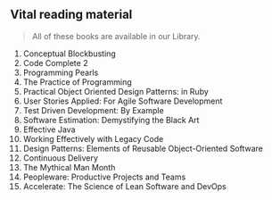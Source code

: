 ## Vital reading material

> All of these books are available in our Library.

1. Conceptual Blockbusting
1. Code Complete 2
1. Programming Pearls
1. The Practice of Programming
1. Practical Object Oriented Design Patterns: in Ruby
1. User Stories Applied: For Agile Software Development 
1. Test Driven Development: By Example
1. Software Estimation: Demystifying the Black Art
1. Effective Java
1. Working Effectively with Legacy Code 
1. Design Patterns: Elements of Reusable Object-Oriented Software
1. Continuous Delivery
1. The Mythical Man Month
1. Peopleware: Productive Projects and Teams
1. Accelerate: The Science of Lean Software and DevOps
